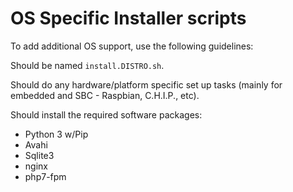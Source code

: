 # OS Specific Installer scripts

To add additional OS support, use the following guidelines:

Should be named ```install.DISTRO.sh```.

Should do any hardware/platform specific set up tasks (mainly for embedded and SBC - Raspbian, C.H.I.P., etc).

Should install the required software packages:

* Python 3 w/Pip
* Avahi
* Sqlite3
* nginx
* php7-fpm



